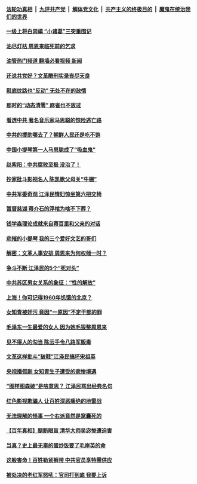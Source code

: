 ####  [法轮功真相](../../../../basic/blob/master/README.md?t=05101501) &nbsp;|&nbsp; [九评共产党](../../../../9ping.md/blob/master/README.md?t=05101501) &nbsp;|&nbsp; [解体党文化](../../../../jtdwh.md/blob/master/README.md?t=05101501)  &nbsp;|&nbsp; [共产主义的终极目的](../../../../gczydzjmd.md/blob/master/README.md?t=05101501) &nbsp;|&nbsp; [魔鬼在统治我们的世界](../../../../mgztzwmdsj.md/blob/master/README.md?t=05101501) 

#### [一级上将白崇禧 “小诸葛”三突重围记](../pages/prog1695/a103421872.md?t=05101501) 

#### [油尽灯枯 周恩来临死前的乞求](../pages/prog1695/a103420393.md?t=05101501) 

#### [油管热门频道 翻墙必看视频 新闻](http://45.76.130.85:81/youtube.html?05101501)

#### [还说共党好？文革酷刑实录丧尽天良](../pages/prog1695/a103419478.md?t=05101501) 

#### [鞋底纹路也“反动” 无处不在的敌情](../pages/prog1695/a103419467.md?t=05101501) 

#### [那时的“动态清零” 麻雀也不放过](../pages/prog1695/a103417507.md?t=05101501) 

#### [看透中共 著名音乐家马思聪的惊险逃亡路](../pages/prog1695/a103415626.md?t=05101501) 

#### [中共的援助哪去了？朝鲜人民还是吃不饱](../pages/prog1695/a103414284.md?t=05101501) 

#### [中国小提琴第一人马思聪成了“吸血鬼”](../pages/prog1695/a103414276.md?t=05101501) 

#### [赵紫阳：中共腐败至极 没治了！](../pages/prog1695/a103413417.md?t=05101501) 

#### [抄家批斗影视名人 陈凯歌父母关“牛棚”](../pages/prog1695/a103412360.md?t=05101501) 

#### [中共军委奇观 江泽民情妇惊坐第六把交椅](../pages/prog1695/a103412357.md?t=05101501) 

#### [暂厝慈湖 蒋介石的浮棺为啥不下葬？](../pages/prog1695/a103411524.md?t=05101501) 

#### [钱学森理论成就来自蒋百里和父亲的对话](../pages/prog1695/a103411521.md?t=05101501) 

#### [悲摧的小提琴 我的三个爱好文艺的哥们](../pages/prog1695/a103410344.md?t=05101501) 

#### [解密：文革人事安排 周恩来为何权倾一时？](../pages/prog1695/a103410335.md?t=05101501) 

#### [争斗不断 江泽民的5个“死对头”](../pages/prog1695/a103409553.md?t=05101501) 

#### [中共苏区男女关系的象征：“性的解放”](../pages/prog1695/a103409542.md?t=05101501) 

#### [上海！你可记得1960年饥饿的北京？](../pages/prog1695/a103409547.md?t=05101501) 

#### [女知青被奸污 竟因“一原因”不定干部的罪](../pages/prog1695/a103408157.md?t=05101501) 

#### [毛泽东一生最爱的女人 因为她毛狠整周恩来](../pages/prog1695/a103408108.md?t=05101501) 

#### [见不得人的勾当 陈云手令八路军贩毒](../pages/prog1695/a103407194.md?t=05101501) 

#### [文革这样批斗“破鞋”江泽民搞坏宋祖英](../pages/prog1695/a103407179.md?t=05101501) 

#### [央视播假剧 女知青生子遭受的悲惨境遇](../pages/prog1695/a103406300.md?t=05101501) 

#### [“图样图森破”是啥意思？ 江泽民骂出经典名句](../pages/prog1695/a103406285.md?t=05101501) 

#### [红色影视欺骗人 让百姓深恶痛绝的地雷战](../pages/prog1695/a103405411.md?t=05101501) 

#### [无法理解的怪事 一个右派竟然是窝囊死的](../pages/prog1695/a103405408.md?t=05101501) 

#### [【百年真相】腿断眼盲 清华大师吴宓惨遭迫害](../pages/prog1695/a103404489.md?t=05101501) 

#### [当真？史上最无辜的蛋炒饭要了毛岸英的命](../pages/prog1695/a103404383.md?t=05101501) 

#### [这般害命！百姓勒紧裤带 中共官员享特需供应](../pages/prog1695/a103404373.md?t=05101501) 

#### [被处决的老红军怒吼：官司打到底 我要上诉](../pages/prog1695/a103403481.md?t=05101501) 

<img src='http://gfw-breaker.win/goodnews/indexes/prog1695.md' width='0px' height='0px'/>
